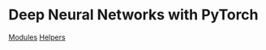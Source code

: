 

# Deep Neural Networks with PyTorch

[Modules](www.notion.so/463b98f2-daf4-4daf-bf03-9b898f334802)
[Helpers](www.notion.so/0df853ef-1944-411b-aef8-b0c5138f15ca)
